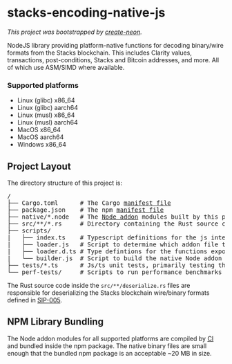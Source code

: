 # stacks-encoding-native-js

_This project was bootstrapped by [create-neon](https://www.npmjs.com/package/create-neon)._


NodeJS library providing platform-native functions for decoding binary/wire formats from the Stacks blockchain. This includes Clarity values, transactions, post-conditions, Stacks and Bitcoin addresses, and more. All of which use ASM/SIMD where available.

### Supported platforms

* Linux (glibc) x86_64
* Linux (glibc) aarch64
* Linux (musl) x86_64
* Linux (musl) aarch64
* MacOS x86_64
* MacOS aarch64
* Windows x86_64

## Project Layout

The directory structure of this project is:

<pre>
/
├── Cargo.toml      # The Cargo <a href="https://doc.rust-lang.org/cargo/reference/manifest.html">manifest file</a>
├── package.json    # The npm <a href="https://docs.npmjs.com/cli/v7/configuring-npm/package-json">manifest file</a>
├── native/*.node   # The <a href="https://nodejs.org/api/addons.html">Node addon</a> modules built by this project, these are <a href="https://en.wikipedia.org/wiki/Library_(computing)#Shared_libraries">dynamically-linked shared objects</a>
├── src/**/*.rs     # Directory containing the Rust source code for the project
├── scripts/
|   ├── index.ts    # Typescript definitions for the js interface exposed by the Node addon
|   ├── loader.js   # Script to determine which addon file to load based on the executing target platform
|   ├── loader.d.ts # Type defintions for the functions exported by the Node addon
|   └── builder.js  # Script to build the native Node addon for the executing host platform
├── tests/*.ts      # Js/ts unit tests, primarily testing the Neon (rust<->nodejs) interop layer
└── perf-tests/     # Scripts to run performance benchmarks used by commands in package.json
</pre>

The Rust source code inside the `src/**/deserialize.rs` files are responsible for deserializing the Stacks blockchain wire/binary formats defined in [SIP-005](https://github.com/stacksgov/sips/blob/main/sips/sip-005/sip-005-blocks-and-transactions.md). 

## NPM Library Bundling

The Node addon modules for all supported platforms are compiled by [CI](.github/workflows/build.yml) and bundled inside the npm package. The native binary files are small enough that the bundled npm package is an acceptable ~20 MB in size. 
